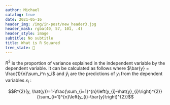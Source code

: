 ```yaml
---
author: Michael
catalog: true
date: 2021-05-16
header_img: /img/in-post/new_header3.jpg
header_mask: rgba(40, 57, 101, .4)
header_style: image
subtitle: No subtitle
title: What is R Squared
tree_state: 🌱
---
```


$R^2$ is the proportion of variance explained in the independent variable by the dependent variable. It can be calculated as follows where $\bar{y} = \frac{1}{n}\sum_i^n y_i$ and $\hat{y}_i$ are the predictions of $y_i$ from the dependent variables $x_i$ :

$$R^{2}(y, \hat{y})=1-\frac{\sum_{i=1}^{n}\left(y_{i}-\hat{y}_{i}\right)^{2}}{\sum_{i=1}^{n}\left(y_{i}-\bar{y}\right)^{2}}$$